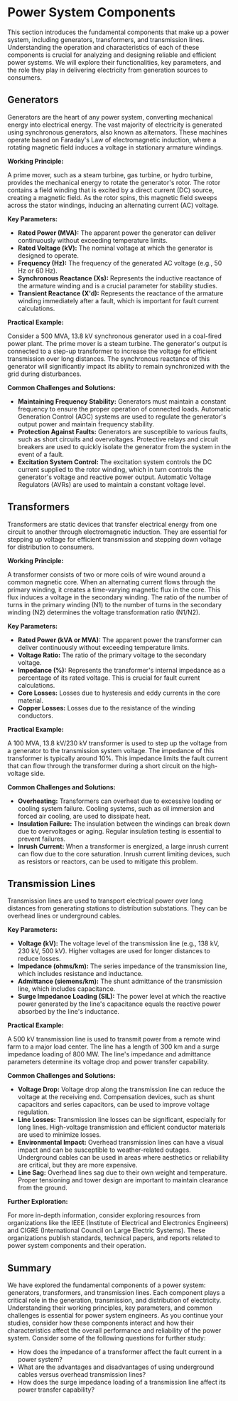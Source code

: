 # Power System Components

This section introduces the fundamental components that make up a power system, including generators, transformers, and transmission lines. Understanding the operation and characteristics of each of these components is crucial for analyzing and designing reliable and efficient power systems. We will explore their functionalities, key parameters, and the role they play in delivering electricity from generation sources to consumers.

## Generators

Generators are the heart of any power system, converting mechanical energy into electrical energy. The vast majority of electricity is generated using synchronous generators, also known as alternators. These machines operate based on Faraday's Law of electromagnetic induction, where a rotating magnetic field induces a voltage in stationary armature windings.

**Working Principle:**

A prime mover, such as a steam turbine, gas turbine, or hydro turbine, provides the mechanical energy to rotate the generator's rotor. The rotor contains a field winding that is excited by a direct current (DC) source, creating a magnetic field. As the rotor spins, this magnetic field sweeps across the stator windings, inducing an alternating current (AC) voltage.

**Key Parameters:**

*   **Rated Power (MVA):** The apparent power the generator can deliver continuously without exceeding temperature limits.
*   **Rated Voltage (kV):** The nominal voltage at which the generator is designed to operate.
*   **Frequency (Hz):** The frequency of the generated AC voltage (e.g., 50 Hz or 60 Hz).
*   **Synchronous Reactance (Xs):** Represents the inductive reactance of the armature winding and is a crucial parameter for stability studies.
*   **Transient Reactance (X'd):** Represents the reactance of the armature winding immediately after a fault, which is important for fault current calculations.

**Practical Example:**

Consider a 500 MVA, 13.8 kV synchronous generator used in a coal-fired power plant. The prime mover is a steam turbine. The generator's output is connected to a step-up transformer to increase the voltage for efficient transmission over long distances. The synchronous reactance of this generator will significantly impact its ability to remain synchronized with the grid during disturbances.

**Common Challenges and Solutions:**

*   **Maintaining Frequency Stability:** Generators must maintain a constant frequency to ensure the proper operation of connected loads. Automatic Generation Control (AGC) systems are used to regulate the generator's output power and maintain frequency stability.
*   **Protection Against Faults:** Generators are susceptible to various faults, such as short circuits and overvoltages. Protective relays and circuit breakers are used to quickly isolate the generator from the system in the event of a fault.
*   **Excitation System Control:** The excitation system controls the DC current supplied to the rotor winding, which in turn controls the generator's voltage and reactive power output. Automatic Voltage Regulators (AVRs) are used to maintain a constant voltage level.

## Transformers

Transformers are static devices that transfer electrical energy from one circuit to another through electromagnetic induction. They are essential for stepping up voltage for efficient transmission and stepping down voltage for distribution to consumers.

**Working Principle:**

A transformer consists of two or more coils of wire wound around a common magnetic core. When an alternating current flows through the primary winding, it creates a time-varying magnetic flux in the core. This flux induces a voltage in the secondary winding. The ratio of the number of turns in the primary winding (N1) to the number of turns in the secondary winding (N2) determines the voltage transformation ratio (N1/N2).

**Key Parameters:**

*   **Rated Power (kVA or MVA):** The apparent power the transformer can deliver continuously without exceeding temperature limits.
*   **Voltage Ratio:** The ratio of the primary voltage to the secondary voltage.
*   **Impedance (%):** Represents the transformer's internal impedance as a percentage of its rated voltage. This is crucial for fault current calculations.
*   **Core Losses:** Losses due to hysteresis and eddy currents in the core material.
*   **Copper Losses:** Losses due to the resistance of the winding conductors.

**Practical Example:**

A 100 MVA, 13.8 kV/230 kV transformer is used to step up the voltage from a generator to the transmission system voltage. The impedance of this transformer is typically around 10%. This impedance limits the fault current that can flow through the transformer during a short circuit on the high-voltage side.

**Common Challenges and Solutions:**

*   **Overheating:** Transformers can overheat due to excessive loading or cooling system failure. Cooling systems, such as oil immersion and forced air cooling, are used to dissipate heat.
*   **Insulation Failure:** The insulation between the windings can break down due to overvoltages or aging. Regular insulation testing is essential to prevent failures.
*   **Inrush Current:** When a transformer is energized, a large inrush current can flow due to the core saturation. Inrush current limiting devices, such as resistors or reactors, can be used to mitigate this problem.

## Transmission Lines

Transmission lines are used to transport electrical power over long distances from generating stations to distribution substations. They can be overhead lines or underground cables.

**Key Parameters:**

*   **Voltage (kV):** The voltage level of the transmission line (e.g., 138 kV, 230 kV, 500 kV). Higher voltages are used for longer distances to reduce losses.
*   **Impedance (ohms/km):** The series impedance of the transmission line, which includes resistance and inductance.
*   **Admittance (siemens/km):** The shunt admittance of the transmission line, which includes capacitance.
*   **Surge Impedance Loading (SIL):** The power level at which the reactive power generated by the line's capacitance equals the reactive power absorbed by the line's inductance.

**Practical Example:**

A 500 kV transmission line is used to transmit power from a remote wind farm to a major load center. The line has a length of 300 km and a surge impedance loading of 800 MW. The line's impedance and admittance parameters determine its voltage drop and power transfer capability.

**Common Challenges and Solutions:**

*   **Voltage Drop:** Voltage drop along the transmission line can reduce the voltage at the receiving end. Compensation devices, such as shunt capacitors and series capacitors, can be used to improve voltage regulation.
*   **Line Losses:** Transmission line losses can be significant, especially for long lines. High-voltage transmission and efficient conductor materials are used to minimize losses.
*   **Environmental Impact:** Overhead transmission lines can have a visual impact and can be susceptible to weather-related outages. Underground cables can be used in areas where aesthetics or reliability are critical, but they are more expensive.
*   **Line Sag:** Overhead lines sag due to their own weight and temperature.  Proper tensioning and tower design are important to maintain clearance from the ground.

**Further Exploration:**

For more in-depth information, consider exploring resources from organizations like the IEEE (Institute of Electrical and Electronics Engineers) and CIGRE (International Council on Large Electric Systems). These organizations publish standards, technical papers, and reports related to power system components and their operation.

## Summary

We have explored the fundamental components of a power system: generators, transformers, and transmission lines. Each component plays a critical role in the generation, transmission, and distribution of electricity. Understanding their working principles, key parameters, and common challenges is essential for power system engineers. As you continue your studies, consider how these components interact and how their characteristics affect the overall performance and reliability of the power system. Consider some of the following questions for further study:

*   How does the impedance of a transformer affect the fault current in a power system?
*   What are the advantages and disadvantages of using underground cables versus overhead transmission lines?
*   How does the surge impedance loading of a transmission line affect its power transfer capability?